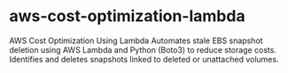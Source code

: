 # aws-cost-optimization-lambda
AWS Cost Optimization Using Lambda Automates stale EBS snapshot deletion using AWS Lambda and Python (Boto3) to reduce storage costs. Identifies and deletes snapshots linked to deleted or unattached volumes.
